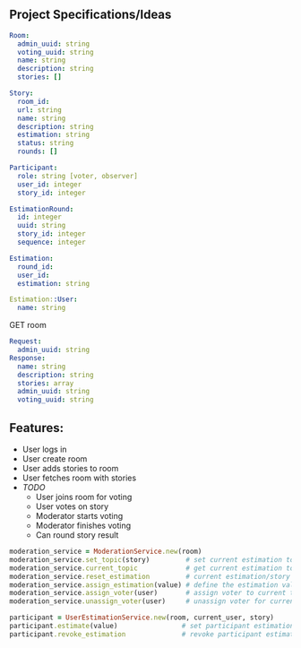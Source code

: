 Project Specifications/Ideas
----------------------


```yml
Room:
  admin_uuid: string
  voting_uuid: string
  name: string
  description: string
  stories: []

Story:
  room_id:
  url: string
  name: string
  description: string
  estimation: string
  status: string
  rounds: []

Participant:
  role: string [voter, observer]
  user_id: integer
  story_id: integer

EstimationRound:
  id: integer
  uuid: string
  story_id: integer
  sequence: integer

Estimation:
  round_id:
  user_id:
  estimation: string

Estimation::User:
  name: string
```

GET room
```yml
Request:
  admin_uuid: string
Response:
  name: string
  description: string
  stories: array
  admin_uuid: string
  voting_uuid: string
```

## Features:
  - User logs in
  - User create room
  - User adds stories to room
  - User fetches room with stories
  - *TODO*
    - User joins room for voting
    - User votes on story
    - Moderator starts voting
    - Moderator finishes voting
    - Can round story result


```ruby
moderation_service = ModerationService.new(room)
moderation_service.set_topic(story)         # set current estimation topic for the room
moderation_service.current_topic            # get current estimation topic for the room
moderation_service.reset_estimation         # current estimation/story
moderation_service.assign_estimation(value) # define the estimation value for the current topic
moderation_service.assign_voter(user)       # assign voter to current topic
moderation_service.unassign_voter(user)     # unassign voter for current topic

participant = UserEstimationService.new(room, current_user, story)
participant.estimate(value)                # set participant estimation
participant.revoke_estimation              # revoke participant estimation
```
